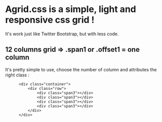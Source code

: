 # Agrid.css is a simple, light and responsive css grid !

It's work just like Twitter Bootstrap, but with less code. 

## 12 columns grid    =>    .span1 or .offset1 = one column

It's pretty simple to use, choose the number of column and attributes the right class :

```
      <div class="container">
          <div class="row">
              <div class="span3"></div>
              <div class="span3"></div>
              <div class="span3"></div>
              <div class="span3"></div>
          </div>
      </div>
```
